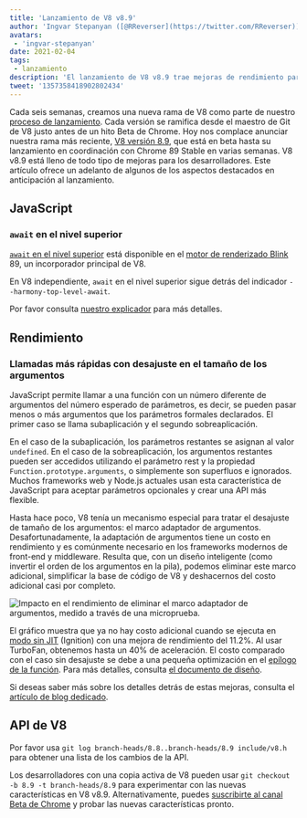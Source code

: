 ```yaml
---
title: 'Lanzamiento de V8 v8.9'
author: 'Ingvar Stepanyan ([@RReverser](https://twitter.com/RReverser)), esperando una llamada'
avatars:
 - 'ingvar-stepanyan'
date: 2021-02-04
tags:
 - lanzamiento
description: 'El lanzamiento de V8 v8.9 trae mejoras de rendimiento para llamadas con desajuste en el tamaño de los argumentos.'
tweet: '1357358418902802434'
---
```

Cada seis semanas, creamos una nueva rama de V8 como parte de nuestro [proceso de lanzamiento](https://v8.dev/docs/release-process). Cada versión se ramifica desde el maestro de Git de V8 justo antes de un hito Beta de Chrome. Hoy nos complace anunciar nuestra rama más reciente, [V8 versión 8.9](https://chromium.googlesource.com/v8/v8.git/+log/branch-heads/8.9), que está en beta hasta su lanzamiento en coordinación con Chrome 89 Stable en varias semanas. V8 v8.9 está lleno de todo tipo de mejoras para los desarrolladores. Este artículo ofrece un adelanto de algunos de los aspectos destacados en anticipación al lanzamiento.

<!--truncate-->
## JavaScript

### `await` en el nivel superior

[`await` en el nivel superior](https://v8.dev/features/top-level-await) está disponible en el [motor de renderizado Blink](https://www.chromium.org/blink) 89, un incorporador principal de V8.

En V8 independiente, `await` en el nivel superior sigue detrás del indicador `--harmony-top-level-await`.

Por favor consulta [nuestro explicador](https://v8.dev/features/top-level-await) para más detalles.

## Rendimiento

### Llamadas más rápidas con desajuste en el tamaño de los argumentos

JavaScript permite llamar a una función con un número diferente de argumentos del número esperado de parámetros, es decir, se pueden pasar menos o más argumentos que los parámetros formales declarados. El primer caso se llama subaplicación y el segundo sobreaplicación.

En el caso de la subaplicación, los parámetros restantes se asignan al valor `undefined`. En el caso de la sobreaplicación, los argumentos restantes pueden ser accedidos utilizando el parámetro rest y la propiedad `Function.prototype.arguments`, o simplemente son superfluos e ignorados. Muchos frameworks web y Node.js actuales usan esta característica de JavaScript para aceptar parámetros opcionales y crear una API más flexible.

Hasta hace poco, V8 tenía un mecanismo especial para tratar el desajuste de tamaño de los argumentos: el marco adaptador de argumentos. Desafortunadamente, la adaptación de argumentos tiene un costo en rendimiento y es comúnmente necesario en los frameworks modernos de front-end y middleware. Resulta que, con un diseño inteligente (como invertir el orden de los argumentos en la pila), podemos eliminar este marco adicional, simplificar la base de código de V8 y deshacernos del costo adicional casi por completo.

![Impacto en el rendimiento de eliminar el marco adaptador de argumentos, medido a través de una microprueba.](/_img/v8-release-89/perf.svg)

El gráfico muestra que ya no hay costo adicional cuando se ejecuta en [modo sin JIT](https://v8.dev/blog/jitless) (Ignition) con una mejora de rendimiento del 11.2%. Al usar TurboFan, obtenemos hasta un 40% de aceleración. El costo comparado con el caso sin desajuste se debe a una pequeña optimización en el [epílogo de la función](https://source.chromium.org/chromium/chromium/src/+/master:v8/src/compiler/backend/x64/code-generator-x64.cc;l=4905;drc=5056f555010448570f7722708aafa4e55e1ad052). Para más detalles, consulta [el documento de diseño](https://docs.google.com/document/d/15SQV4xOhD3K0omGJKM-Nn8QEaskH7Ir1VYJb9_5SjuM/edit).

Si deseas saber más sobre los detalles detrás de estas mejoras, consulta el [artículo de blog dedicado](https://v8.dev/blog/adaptor-frame).

## API de V8

Por favor usa `git log branch-heads/8.8..branch-heads/8.9 include/v8.h` para obtener una lista de los cambios de la API.

Los desarrolladores con una copia activa de V8 pueden usar `git checkout -b 8.9 -t branch-heads/8.9` para experimentar con las nuevas características en V8 v8.9. Alternativamente, puedes [suscribirte al canal Beta de Chrome](https://www.google.com/chrome/browser/beta.html) y probar las nuevas características pronto.

